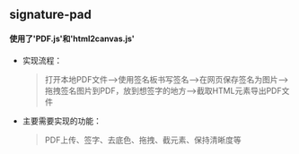 ## signature-pad
#### 使用了'PDF.js'和'html2canvas.js'

+ 实现流程：  
  > 打开本地PDF文件——\>使用签名板书写签名——\>在网页保存签名为图片——\>拖拽签名图片到PDF，放到想签字的地方——\>截取HTML元素导出PDF文件  
+ 主要需要实现的功能：  
  > PDF上传、签字、去底色、拖拽、截元素、保持清晰度等
  
